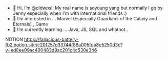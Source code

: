 - 👋 Hi, I’m @didwpsl! My real name is soyoung yang but normally I go by Jenny especially when I'm with international friends :)
- 👀 I’m interested in ... Marvel (Especially Guardians of the Galaxy and Eternals) , Game
- 🌱 I’m currently learning ... Java, JS, SQL and whatnot.. 


NOTION
https://fallacious-battery-fb2.notion.site/c20f257d33744f88a005fda8e5250d3c?v=ed8ee09ac490483d8ac201c4c530e346

 
 
 
